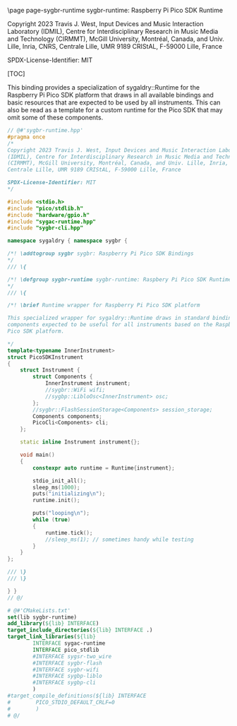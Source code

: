 \page page-sygbr-runtime sygbr-runtime: Raspberry Pi Pico SDK Runtime

Copyright 2023 Travis J. West, Input Devices and Music Interaction Laboratory
(IDMIL), Centre for Interdisciplinary Research in Music Media and Technology
(CIRMMT), McGill University, Montréal, Canada, and Univ. Lille, Inria, CNRS,
Centrale Lille, UMR 9189 CRIStAL, F-59000 Lille, France

SPDX-License-Identifier: MIT

[TOC]

This binding provides a specialization of sygaldry::Runtime for the Raspberry
Pi Pico SDK platform that draws in all available bindings and basic resources
that are expected to be used by all instruments. This can also be read as a
template for a custom runtime for the Pico SDK that may omit some of these
components.

```cpp
// @#'sygbr-runtime.hpp'
#pragma once
/*
Copyright 2023 Travis J. West, Input Devices and Music Interaction Laboratory
(IDMIL), Centre for Interdisciplinary Research in Music Media and Technology
(CIRMMT), McGill University, Montréal, Canada, and Univ. Lille, Inria, CNRS,
Centrale Lille, UMR 9189 CRIStAL, F-59000 Lille, France

SPDX-License-Identifier: MIT
*/

#include <stdio.h>
#include "pico/stdlib.h"
#include "hardware/gpio.h"
#include "sygac-runtime.hpp"
#include "sygbr-cli.hpp"

namespace sygaldry { namespace sygbr {

/*! \addtogroup sygbr sygbr: Raspberry Pi Pico SDK Bindings
*/
/// \{

/*! \defgroup sygbr-runtime sygbr-runtime: Raspbery Pi Pico SDK Runtime
*/
/// \{

/*! \brief Runtime wrapper for Raspberry Pi Pico SDK platform

This specialized wrapper for sygaldry::Runtime draws in standard bindings and
components expected to be useful for all instruments based on the Raspberry Pi
Pico SDK platform.

*/
template<typename InnerInstrument>
struct PicoSDKInstrument
{
    struct Instrument {
        struct Components {
            InnerInstrument instrument;
            //sygbr::WiFi wifi;
            //sygbp::LibloOsc<InnerInstrument> osc;
        };
        //sygbr::FlashSessionStorage<Components> session_storage;
        Components components;
        PicoCli<Components> cli;
    };

    static inline Instrument instrument{};

    void main()
    {
        constexpr auto runtime = Runtime{instrument};

        stdio_init_all();
        sleep_ms(1000);
        puts("initializing\n");
        runtime.init();

        puts("looping\n");
        while (true)
        {
            runtime.tick();
            //sleep_ms(1); // sometimes handy while testing
        }
    }
};

/// \}
/// \}

} }
// @/
```

```cmake
# @#'CMakeLists.txt'
set(lib sygbr-runtime)
add_library(${lib} INTERFACE)
target_include_directories(${lib} INTERFACE .)
target_link_libraries(${lib}
        INTERFACE sygac-runtime
        INTERFACE pico_stdlib
        #INTERFACE sygsr-two_wire
        #INTERFACE sygbr-flash
        #INTERFACE sygbr-wifi
        #INTERFACE sygbp-liblo
        #INTERFACE sygbp-cli
        )
#target_compile_definitions(${lib} INTERFACE
#        PICO_STDIO_DEFAULT_CRLF=0
#        )
# @/
```
